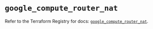 # `google_compute_router_nat`

Refer to the Terraform Registry for docs: [`google_compute_router_nat`](https://registry.terraform.io/providers/hashicorp/google/6.16.0/docs/resources/compute_router_nat).
